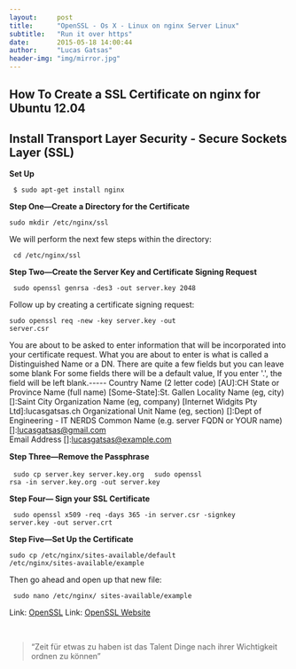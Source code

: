 ```yaml
---
layout:     post
title:      "OpenSSL - Os X - Linux on nginx Server Linux"
subtitle:   "Run it over https"
date:       2015-05-18 14:00:44
author:     "Lucas Gatsas"
header-img: "img/mirror.jpg"
---
```

<h2 class="section-heading">How To Create a SSL Certificate on nginx for Ubuntu 12.04</h2>
<h2 class="section-heading">Install Transport Layer Security - Secure Sockets Layer (SSL)</h2>

<strong> Set Up </strong> 


<code> $ sudo apt-get install nginx </code>


<strong> Step One—Create a Directory for the Certificate </strong> 


<code>sudo mkdir /etc/nginx/ssl</code>


We will perform the next few steps within the directory:


<code>  cd /etc/nginx/ssl </code> 


<strong>Step Two—Create the Server Key and Certificate Signing Request</strong> 


<code> sudo openssl genrsa -des3 -out server.key 2048 </code>


Follow up by creating a certificate signing request:


<code>sudo openssl req -new -key server.key -out server.csr</code>





You are about to be asked to enter information that will be incorporated
into your certificate request.
What you are about to enter is what is called a Distinguished Name or a DN.
There are quite a few fields but you can leave some blank
For some fields there will be a default value,
If you enter '.', the field will be left blank.-----
Country Name (2 letter code) [AU]:CH
State or Province Name (full name) [Some-State]:St. Gallen
Locality Name (eg, city) []:Saint City
Organization Name (eg, company) [Internet Widgits Pty Ltd]:lucasgatsas.ch 
Organizational Unit Name (eg, section) []:Dept of Engineering - IT NERDS
Common Name (e.g. server FQDN or YOUR name) []:lucasgatsas@gmail.com                  
Email Address []:lucasgatsas@example.com






<strong> Step Three—Remove the Passphrase </strong> 


<code> sudo cp server.key server.key.org </code> 
<code> sudo openssl rsa -in server.key.org 
	-out server.key </code> 


<strong> Step Four— Sign your SSL Certificate </strong> 


<code>  sudo openssl x509 -req -days 365 -in server.csr 
	-signkey server.key -out server.crt </code>




<strong> Step Five—Set Up the Certificate </strong> 


<code>sudo cp /etc/nginx/sites-available/default
 /etc/nginx/sites-available/example</code>


Then go ahead and open up that new file:




<code> sudo nano /etc/nginx/
	sites-available/example </code>


	


Link: <a href="https://github.com/openssl/openssl">OpenSSL</a> Link: <a href="http://www.openssl.org/source/">OpenSSL Website</a>


<br>
<blockquote>
“Zeit für etwas zu haben ist das Talent Dinge nach ihrer Wichtigkeit ordnen zu können” 
</blockquote>

